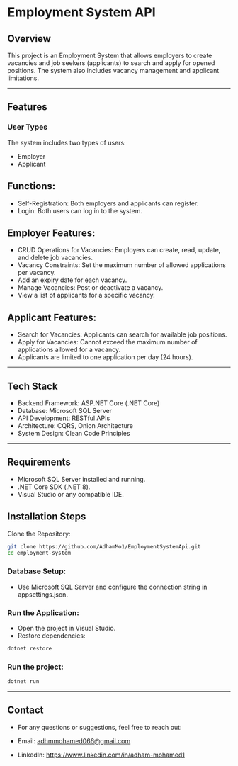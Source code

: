 # Employment System API


## Overview

This project is an Employment System that allows employers to create vacancies and job seekers (applicants) to search and apply for opened positions. The system also includes vacancy management and applicant limitations.

---

## Features

### User Types

The system includes two types of users:
- Employer
- Applicant

## Functions:
- Self-Registration: Both employers and applicants can register.
- Login: Both users can log in to the system.

## Employer Features:
- CRUD Operations for Vacancies: Employers can create, read, update, and delete job vacancies.
- Vacancy Constraints: Set the maximum number of allowed applications per vacancy.
- Add an expiry date for each vacancy.
- Manage Vacancies: Post or deactivate a vacancy.
- View a list of applicants for a specific vacancy.

## Applicant Features:
- Search for Vacancies: Applicants can search for available job positions.
- Apply for Vacancies: Cannot exceed the maximum number of applications allowed for a vacancy.
- Applicants are limited to one application per day (24 hours).

---

## Tech Stack

- Backend Framework:	ASP.NET Core (.NET Core)
- Database:	Microsoft SQL Server
- API Development: RESTful APIs
- Architecture:	CQRS, Onion Architecture
- System Design:	Clean Code Principles
  
---

## Requirements
- Microsoft SQL Server installed and running.
- .NET Core SDK (.NET 8).
- Visual Studio or any compatible IDE.

## Installation Steps
Clone the Repository:

```bash
git clone https://github.com/AdhamMo1/EmploymentSystemApi.git
cd employment-system
```
### Database Setup:

- Use Microsoft SQL Server and configure the connection string in appsettings.json.
### Run the Application:

- Open the project in Visual Studio.
- Restore dependencies:
```bash
dotnet restore
```
### Run the project:
```bash
dotnet run
```

---
## Contact
- For any questions or suggestions, feel free to reach out:

- Email: adhmmohamed066@gmail.com
- LinkedIn: https://www.linkedin.com/in/adham-mohamed1

